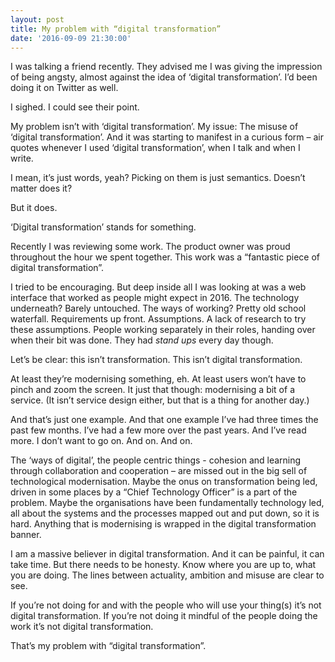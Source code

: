 ```yaml
---
layout: post
title: My problem with “digital transformation”
date: '2016-09-09 21:30:00'
---
```

I was talking a friend recently. They advised me I was giving the impression of being angsty, almost against the idea of ‘digital transformation’. I’d been doing it on Twitter as well.

I sighed. I could see their point.

My problem isn’t with ‘digital transformation’. My issue: The misuse of ‘digital transformation’. And it was starting to manifest in a curious form – air quotes whenever I used ‘digital transformation’, when I talk and when I write.

I mean, it’s just words, yeah? Picking on them is just semantics. Doesn’t matter does it?

But it does.

‘Digital transformation’ stands for something.

Recently I was reviewing some work. The product owner was proud throughout the hour we spent together. This work was a “fantastic piece of digital transformation”.

I tried to be encouraging. But deep inside all I was looking at was a web interface that worked as people might expect in 2016. The technology underneath? Barely untouched. The ways of working? Pretty old school waterfall. Requirements up front. Assumptions. A lack of research to try these assumptions. People working separately in their roles, handing over when their bit was done. They had *stand ups* every day though.

Let’s be clear: this isn’t transformation. This isn’t digital transformation.

At least they’re modernising something, eh. At least users won’t have to pinch and zoom the screen. It just that though: modernising a bit of a service. (It isn’t service design either, but that is a thing for another day.)

And that’s just one example. And that one example I’ve had three times the past few months. I’ve had a few more over the past years. And I’ve read more. I don’t want to go on. And on. And on.

The ‘ways of digital’, the people centric things - cohesion and learning through collaboration and cooperation – are missed out in the big sell of technological modernisation. Maybe the onus on transformation being led, driven in some places by a “Chief Technology Officer” is a part of the problem. Maybe the organisations have been fundamentally technology led, all about the systems and the processes mapped out and put down, so it is hard. Anything that is modernising is wrapped in the digital transformation banner.

I am a massive believer in digital transformation. And it can be painful, it can take time. But there needs to be honesty. Know where you are up to, what you are doing. The lines between actuality, ambition and misuse are clear to see.

If you’re not doing for and with the people who will use your thing(s) it’s not digital transformation. If you’re not doing it mindful of the people doing the work it’s not digital transformation.

That’s my problem with “digital transformation”.
